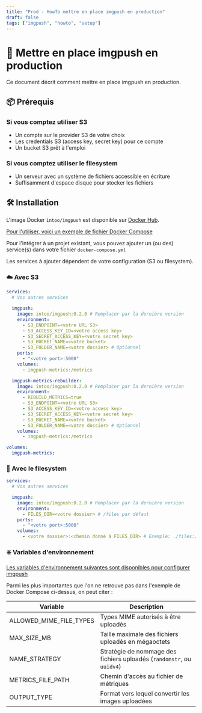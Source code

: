 ```yaml
---
title: "Prod - HowTo mettre en place imgpush en production"
draft: false
tags: ["imgpush", "howto", "setup"]
---
```


# 🚀 Mettre en place imgpush en production

Ce document décrit comment mettre en place imgpush en production.

## 📦 Prérequis

### Si vous comptez utiliser S3

- Un compte sur le provider S3 de votre choix
- Les credentials S3 (access key, secret key) pour ce compte
- Un bucket S3 prêt à l'emploi

### Si vous comptez utiliser le filesystem

- Un serveur avec un système de fichiers accessible en écriture
- Suffisamment d'espace disque pour stocker les fichiers

## 🛠 Installation

L'image Docker `intoo/imgpush` est disponible sur [Docker Hub](https://hub.docker.com/r/intoo/imgpush).

[Pour l'utiliser, voici un exemple de fichier Docker Compose](../docker-compose.yml)

Pour l'intégrer à un projet existant, vous pouvez ajouter un (ou des) service(s) dans votre fichier `docker-compose.yml`

Les services à ajouter dépendent de votre configuration (S3 ou filesystem).

### ☁️ Avec S3

```yaml
services:
  # Vos autres services

  imgpush:
    image: intoo/imgpush:0.2.0 # Remplacer par la dernière version
    environment:
      - S3_ENDPOINT=<votre URL S3>
      - S3_ACCESS_KEY_ID=<votre access key>
      - S3_SECRET_ACCESS_KEY=<votre secret key>
      - S3_BUCKET_NAME=<votre bucket>
      - S3_FOLDER_NAME=<votre dossier> # Optionnel
    ports:
      - "<votre port>:5000"
    volumes:
      - imgpush-metrics:/metrics

  imgpush-metrics-rebuilder:
    image: intoo/imgpush:0.2.0 # Remplacer par la dernière version
    environment:
      - REBUILD_METRICS=true
      - S3_ENDPOINT=<votre URL S3>
      - S3_ACCESS_KEY_ID=<votre access key>
      - S3_SECRET_ACCESS_KEY=<votre secret key>
      - S3_BUCKET_NAME=<votre bucket>
      - S3_FOLDER_NAME=<votre dossier> # Optionnel
    volumes:
      - imgpush-metrics:/metrics

volumes:
  imgpush-metrics:
```

### 📁 Avec le filesystem

```yaml
services:
  # Vos autres services

  imgpush:
    image: intoo/imgpush:0.2.0 # Remplacer par la dernière version
    environment:
      - FILES_DIR=<votre dossier> # /files par défaut
    ports:
      - "<votre port>:5000"
    volumes:
      - <votre dossier>:<chemin donné à FILES_DIR> # Exemple: ./files:/files
```

### ❇️ Variables d'environnement

[Les variables d'environnement suivantes sont disponibles pour configurer imgpush](../README.md#configuration)

Parmi les plus importantes que l'on ne retrouve pas dans l'exemple de Docker Compose ci-dessus, on peut citer :

| Variable                | Description                                                           |
| ----------------------- | --------------------------------------------------------------------- |
| ALLOWED_MIME_FILE_TYPES | Types MIME autorisés à être uploadés                                  |
| MAX_SIZE_MB             | Taille maximale des fichiers uploadés en mégaoctets                   |
| NAME_STRATEGY           | Stratégie de nommage des fichiers uploadés (`randomstr`, ou `uuidv4`) |
| METRICS_FILE_PATH       | Chemin d'accès au fichier de métriques                                |
| OUTPUT_TYPE             | Format vers lequel convertir les images uploadées                     |
